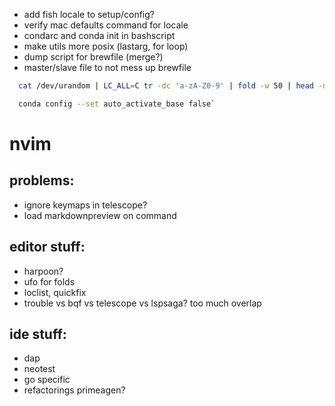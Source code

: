 - add fish locale to setup/config?
- verify mac defaults command for locale
- condarc and conda init in bashscript
- make utils more posix (lastarg, for loop)
- dump script for brewfile (merge?)
- master/slave file to not mess up brewfile
```bash
  cat /dev/urandom | LC_ALL=C tr -dc 'a-zA-Z0-9' | fold -w 50 | head -n 1

  conda config --set auto_activate_base false`
```

# nvim 

## problems:
- ignore <Plug> keymaps in telescope?
- load markdownpreview on command

## editor stuff:
- harpoon?
- ufo for folds
- loclist, quickfix
- trouble vs bqf vs telescope vs lspsaga? too much overlap

## ide stuff:
- dap
- neotest
- go specific
- refactorings primeagen?
